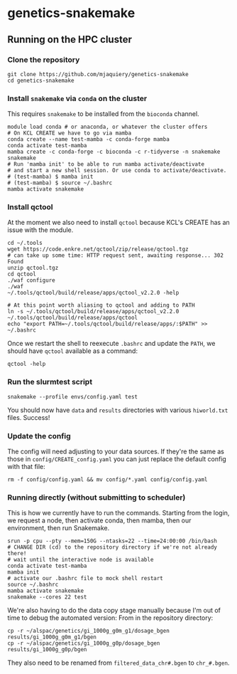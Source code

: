# genetics-snakemake

## Running on the HPC cluster

### Clone the repository

```shell
git clone https://github.com/mjaquiery/genetics-snakemake
cd genetics-snakemake
```

###  Install `snakemake` via `conda` on the cluster
This requires `snakemake` to be installed from the `bioconda` channel. 

```shell
module load conda # or anaconda, or whatever the cluster offers
# On KCL CREATE we have to go via mamba 
conda create --name test-mamba -c conda-forge mamba
conda activate test-mamba
mamba create -c conda-forge -c bioconda -c r-tidyverse -n snakemake snakemake
# Run 'mamba init' to be able to run mamba activate/deactivate
# and start a new shell session. Or use conda to activate/deactivate.
# (test-mamba) $ mamba init
# (test-mamba) $ source ~/.bashrc
mamba activate snakemake
```


### Install qctool

At the moment we also need to install `qctool` because KCL's CREATE has an issue with the module.

```shell
cd ~/.tools
wget https://code.enkre.net/qctool/zip/release/qctool.tgz
# can take up some time: HTTP request sent, awaiting response... 302 Found
unzip qctool.tgz
cd qctool
./waf configure
./waf
~/.tools/qctool/build/release/apps/qctool_v2.2.0 -help

# At this point worth aliasing to qctool and adding to PATH
ln -s ~/.tools/qctool/build/release/apps/qctool_v2.2.0 ~/.tools/qctool/build/release/apps/qctool
echo "export PATH=~/.tools/qctool/build/release/apps/:$PATH" >> ~/.bashrc
```

Once we restart the shell to reexecute `.bashrc` and update the `PATH`,
we should have `qctool` available as a command:

```shell
qctool -help
```

### Run the slurmtest script

```shell
snakemake --profile envs/config.yaml test
```

You should now have `data` and `results` directories with various `hiworld.txt` files. Success!


### Update the config

The config will need adjusting to your data sources. 
If they're the same as those in `config/CREATE_config.yaml` you can just replace the 
default config with that file:
```shell
rm -f config/config.yaml && mv config/*.yaml config/config.yaml
```

### Running directly (without submitting to scheduler)

This is how we currently have to run the commands.
Starting from the login, we request a node, then activate conda, then mamba, 
then our environment, then run Snakemake.

```shell
srun -p cpu --pty --mem=150G --ntasks=22 --time=24:00:00 /bin/bash
# CHANGE DIR (cd) to the repository directory if we're not already there!
# wait until the interactive node is available
conda activate test-mamba
mamba init
# activate our .bashrc file to mock shell restart
source ~/.bashrc
mamba activate snakemake
snakemake --cores 22 test
```

We're also having to do the data copy stage manually because I'm out of time to debug the automated version:
From in the repository directory:
```shell
cp -r ~/alspac/genetics/gi_1000g_g0m_g1/dosage_bgen results/gi_1000g_g0m_g1/bgen
cp -r ~/alspac/genetics/gi_1000g_g0p/dosage_bgen results/gi_1000g_g0p/bgen
```

They also need to be renamed from `filtered_data_chr#.bgen` to `chr_#.bgen`.
